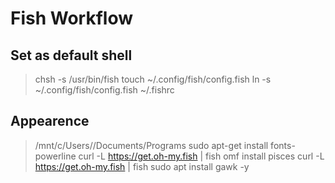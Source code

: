 # Fish Workflow

## Set as default shell

> chsh -s /usr/bin/fish
> touch ~/.config/fish/config.fish
> ln -s ~/.config/fish/config.fish ~/.fishrc

## Appearence

> /mnt/c/Users/<name>/Documents/Programs
> sudo apt-get install fonts-powerline
> curl -L https://get.oh-my.fish | fish
> omf install pisces
curl -L https://get.oh-my.fish | fish
sudo apt install gawk -y
